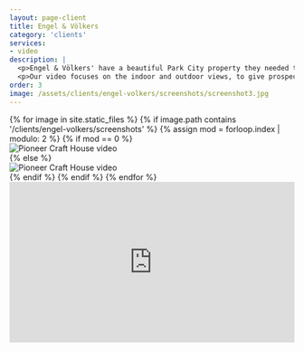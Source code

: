 ```yaml
---
layout: page-client
title: Engel & Völkers
category: 'clients'
services: 
- video
description: | 
  <p>Engel & Völkers' have a beautiful Park City property they needed to showcase.</p>
  <p>Our video focuses on the indoor and outdoor views, to give prospective customers a tangible feeling and sense of the property. </p>
order: 3
image: /assets/clients/engel-volkers/screenshots/screenshot3.jpg
---
```


<div class="grid client-images">
	{% for image in site.static_files %}
	    {% if image.path contains '/clients/engel-volkers/screenshots' %}
		    {% assign mod = forloop.index | modulo: 2 %}
		    {% if mod == 0 %}
		    	<div class="grid__item medium-up--one-half">
		        	<img src="{{ site.baseurl }}{{ image.path }}" alt="Pioneer Craft House video"/>
		        </div>
		    {% else %}
		    	<div class="grid__item medium-up--one-half">
		        	<img src="{{ site.baseurl }}{{ image.path }}" alt="Pioneer Craft House video"/>
		        </div>
		    {% endif %}
	    {% endif %}
	{% endfor %}
</div>
<div class="grid">
	<div class="grid__item">
		<div style="padding:56.25% 0 0 0;position:relative;"><iframe src="https://player.vimeo.com/video/237455504?title=0&byline=0&portrait=0" style="position:absolute;top:0;left:0;width:100%;height:100%;" frameborder="0" webkitallowfullscreen mozallowfullscreen allowfullscreen></iframe></div><script src="https://player.vimeo.com/api/player.js"></script>
	</div>
</div>


